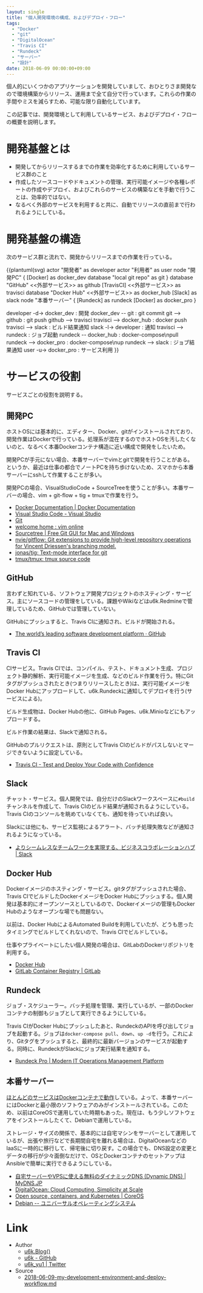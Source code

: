 ```yaml
---
layout: single
title: "個人開発環境の構成、およびデプロイ・フロー"
tags:
  - "Docker"
  - "git"
  - "DigitalOcean"
  - "Travis CI"
  - "Rundeck"
  - "サーバー"
  - "設計"
date: 2018-06-09 00:00:00+09:00
---
```


個人的にいくつかのアプリケーションを開発していまして、おひとりさま開発なので環境構築からリリース、運用まで全て自分で行っています。これらの作業の手間やミスを減らすため、可能な限り自動化しています。

この記事では、開発環境として利用しているサービス、およびデプロイ・フローの概要を説明します。





# 開発基盤とは

- 開発してからリリースするまでの作業を効率化するために利用しているサービス群のこと
- 作成したソースコードやドキュメントの管理、実行可能イメージや各種レポートの作成やデプロイ、およびこれらのサービスの構築などを手動で行うことは、効率的ではない。
- なるべく外部のサービスを利用すると共に、自動でリリースの直前まで行われるようにしている。

# 開発基盤の構造

次のサービス群と流れで、開発からリリースまでの作業を行っている。

{{plantuml(svg)
actor "開発者" as developer
actor "利用者" as user
node "開発PC" {
  [Docker] as docker_dev
  database "local git repo" as git
}
database "GitHub" <<外部サービス>> as github
[TravisCI] <<外部サービス>> as travisci
database "Docker Hub" <<外部サービス>> as docker_hub
[Slack] as slack
node "本番サーバー" {
  [Rundeck] as rundeck
  [Docker] as docker_pro
}

developer -d-> docker_dev : 開発
docker_dev -- git : git commit
git --> github : git push
github --> travisci
travisci --> docker_hub : docker push
travisci --> slack : ビルド結果通知
slack -l-> developer : 通知
travisci --> rundeck : ジョブ起動
rundeck -- docker_hub : docker-compose\npull
rundeck --> docker_pro : docker-compose\nup
rundeck --> slack : ジョブ結果通知
user -u-> docker_pro : サービス利用
}}

# サービスの役割

サービスごとの役割を説明する。

## 開発PC

ホストOSには基本的に、エディター、Docker、gitがインストールされており、開発作業はDockerで行っている。処理系が混在するのでホストOSを汚したくないのと、なるべく本番Dockerコンテナ構造に近い構成で開発をしたいため。

開発PCが手元にない場合、本番サーバーでvimとgitで開発を行うことがある。というか、最近は仕事の都合でノートPCを持ち歩けないため、スマホから本番サーバーにsshして作業することが多い。

開発PCの場合、VisualStudioCode + SourceTreeを使うことが多い。本番サーバーの場合、vim + git-flow + tig + tmuxで作業を行う。

- [Docker Documentation | Docker Documentation](https://docs.docker.com/)
- [Visual Studio Code - Visual Studio](https://www.microsoft.com/ja-jp/dev/products/code-vs.aspx)
- [Git](https://git-scm.com/)
- [welcome home : vim online](https://www.vim.org/)
- [Sourcetree | Free Git GUI for Mac and Windows](https://www.sourcetreeapp.com/)
- [nvie/gitflow: Git extensions to provide high-level repository operations for Vincent Driessen's branching model.](https://github.com/nvie/gitflow)
- [jonas/tig: Text-mode interface for git](https://github.com/jonas/tig)
- [tmux/tmux: tmux source code](https://github.com/tmux/tmux)

## GitHub

言わずと知れている、ソフトウェア開発プロジェクトのホスティング・サービス。主にソースコードの管理をしている。課題やWikiなどはu6k.Redmineで管理しているため、GitHubでは管理していない。

GitHubにプッシュすると、Travis CIに通知され、ビルドが開始される。

- [The world’s leading software development platform · GitHub](https://github.com/)

## Travis CI

CIサービス。Travis CIでは、コンパイル、テスト、ドキュメント生成、プロジェクト静的解析、実行可能イメージを生成、などのビルド作業を行う。特にGitタグがプッシュされたとき(つまりリリースしたとき)は、実行可能イメージをDocker Hubにアップロードして、u6k.Rundeckに通知してデプロイを行う(サービスによる)。

ビルド生成物は、Docker Hubの他に、GitHub Pages、u6k.Minioなどにもアップロードする。

ビルド作業の結果は、Slackで通知される。

GitHubのプルリクエストは、原則としてTravis CIのビルドがパスしないとマージできないように設定している。

- [Travis CI - Test and Deploy Your Code with Confidence](https://travis-ci.org/)

## Slack

チャット・サービス。個人開発では、自分だけのSlackワークスペースに`#build`チャンネルを作成して、Travis CIのビルド結果が通知されるようにしている。Travis CIのコンソールを眺めていなくても、通知を待っていれば良い。

Slackには他にも、サービス監視によるアラート、バッチ処理失敗などが通知されるようになっている。

- [よりシームレスなチームワークを実現する、ビジネスコラボレーションハブ | Slack](https://slack.com/)

## Docker Hub

Dockerイメージのホスティング・サービス。gitタグがプッシュされた場合、Travis CIでビルドしたDockerイメージをDocker Hubにプッシュする。個人開発は基本的にオープンソースとしているので、Dockerイメージの管理もDocker Hubのようなオープンな場でも問題ない。

以前は、Docker HubによるAutomated Buildを利用していたが、どうも思ったタイミングでビルドしてくれないので、Travis CIでビルドしている。

仕事やプライベートにしたい個人開発の場合は、GitLabのDockerリポジトリを利用する。

- [Docker Hub](https://hub.docker.com/)
- [GitLab Container Registry | GitLab](https://docs.gitlab.com/ce/user/project/container_registry.html)

## Rundeck

ジョブ・スケジューラー。バッチ処理を管理、実行しているが、一部のDockerコンテナの制御もジョブとして実行できるようにしている。

Travis CIがDocker Hubにプッシュしたあと、RundeckのAPIを呼び出してジョブを起動する。ジョブは`docker-compose pull`、`down`、`up -d`を行う。これにより、Gitタグをプッシュすると、最終的に最新バージョンのサービスが起動する。同時に、RundeckがSlackにジョブ実行結果を通知する。

- [Rundeck Pro | Modern IT Operations Management Platform](https://www.rundeck.com/)

## 本番サーバー

[ほとんどのサービスはDockerコンテナで動作](https://redmine.u6k.me/projects/os-setup/wiki/%E3%82%BD%E3%83%95%E3%83%88%E3%82%A6%E3%82%A7%E3%82%A2%E8%A8%AD%E8%A8%88)している。よって、本番サーバーにはDockerと最小限のソフトウェアのみがインストールされている。このため、以前はCoreOSで運用していた時期もあった。現在は、もう少しソフトウェアをインストールしたくて、Debianで運用している。

ストレージ・サイズの関係で、基本的には自宅マシンをサーバーとして運用しているが、出張や旅行などで長期間自宅を離れる場合は、DigitalOceanなどのIaaSに一時的に移行して、帰宅後に切り戻す。この場合でも、DNS設定の変更とデータの移行が少々面倒なだけで、OSとDockerコンテナのセットアップはAnsibleで簡単に実行できるようにしている。

- [自宅サーバーやVPSに使える無料のダイナミックDNS (Dynamic DNS) | MyDNS.JP](https://www.mydns.jp/)
- [DigitalOcean: Cloud Computing, Simplicity at Scale](https://www.digitalocean.com/)
- [Open source, containers, and Kubernetes | CoreOS](https://coreos.com/)
- [Debian -- ユニバーサルオペレーティングシステム](https://www.debian.org/)

# Link

- Author
  - [u6k.Blog()](https://blog.u6k.me/)
  - [u6k - GitHub](https://github.com/u6k)
  - [u6k_yu1 \| Twitter](https://twitter.com/u6k_yu1)
- Source
  - [2018-06-09-my-development-environment-and-deploy-workflow.md](https://github.com/u6k/blog/blob/master/_posts/2018-06-09-my-development-environment-and-deploy-workflow.md)
